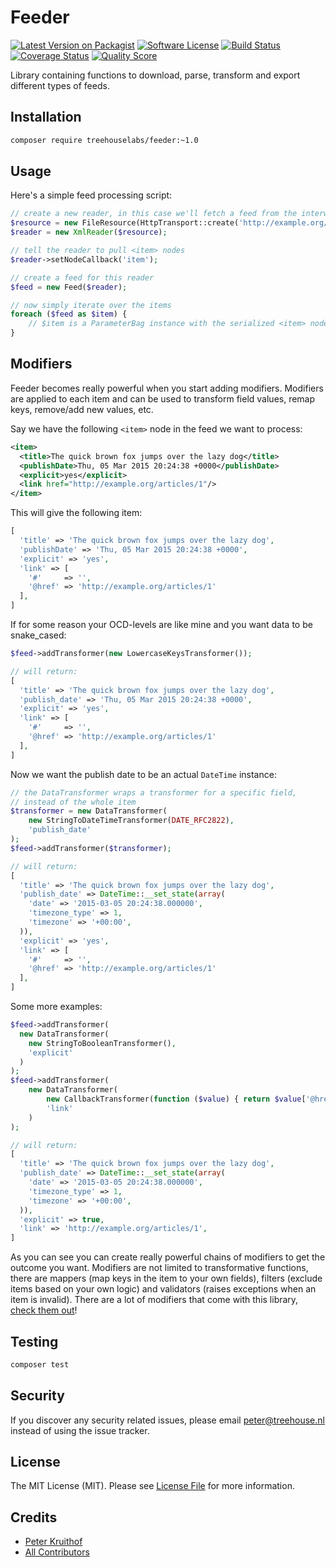 Feeder
======

[![Latest Version on Packagist][ico-version]][link-packagist]
[![Software License][ico-license]](LICENSE.md)
[![Build Status][ico-travis]][link-travis]
[![Coverage Status][ico-scrutinizer]][link-scrutinizer]
[![Quality Score][ico-code-quality]][link-code-quality]

Library containing functions to download, parse, transform and export different types of feeds.

## Installation

```sh
composer require treehouselabs/feeder:~1.0
```

## Usage

Here's a simple feed processing script:

```php
// create a new reader, in this case we'll fetch a feed from the interwebs
$resource = new FileResource(HttpTransport::create('http://example.org/feed'));
$reader = new XmlReader($resource);

// tell the reader to pull <item> nodes
$reader->setNodeCallback('item');

// create a feed for this reader
$feed = new Feed($reader);

// now simply iterate over the items
foreach ($feed as $item) {
    // $item is a ParameterBag instance with the serialized <item> node as data
}
```

## Modifiers

Feeder becomes really powerful when you start adding modifiers. Modifiers are applied to each item and can be used to
transform field values, remap keys, remove/add new values, etc.

Say we have the following `<item>` node in the feed we want to process:

```xml
<item>
  <title>The quick brown fox jumps over the lazy dog</title>
  <publishDate>Thu, 05 Mar 2015 20:24:38 +0000</publishDate>
  <explicit>yes</explicit>
  <link href="http://example.org/articles/1"/>
</item>
```

This will give the following item:

```php
[
  'title' => 'The quick brown fox jumps over the lazy dog',
  'publishDate' => 'Thu, 05 Mar 2015 20:24:38 +0000',
  'explicit' => 'yes',
  'link' => [
    '#'     => '',
    '@href' => 'http://example.org/articles/1'
  ],
]
```

If for some reason your OCD-levels are like mine and you want data to be snake_cased:

```php
$feed->addTransformer(new LowercaseKeysTransformer());

// will return:
[
  'title' => 'The quick brown fox jumps over the lazy dog',
  'publish_date' => 'Thu, 05 Mar 2015 20:24:38 +0000',
  'explicit' => 'yes',
  'link' => [
    '#'     => '',
    '@href' => 'http://example.org/articles/1'
  ],
]
```

Now we want the publish date to be an actual `DateTime` instance:

```php
// the DataTransformer wraps a transformer for a specific field,
// instead of the whole item
$transformer = new DataTransformer(
    new StringToDateTimeTransformer(DATE_RFC2822),
    'publish_date'
);
$feed->addTransformer($transformer);

// will return:
[
  'title' => 'The quick brown fox jumps over the lazy dog',
  'publish_date' => DateTime::__set_state(array(
    'date' => '2015-03-05 20:24:38.000000',
    'timezone_type' => 1,
    'timezone' => '+00:00',
  )),
  'explicit' => 'yes',
  'link' => [
    '#'     => '',
    '@href' => 'http://example.org/articles/1'
  ],
]
```

Some more examples:

```php
$feed->addTransformer(
  new DataTransformer(
    new StringToBooleanTransformer(),
    'explicit'
  )
);
$feed->addTransformer(
    new DataTransformer(
        new CallbackTransformer(function ($value) { return $value['@href']; }),
        'link'
    )
);

// will return:
[
  'title' => 'The quick brown fox jumps over the lazy dog',
  'publish_date' => DateTime::__set_state(array(
    'date' => '2015-03-05 20:24:38.000000',
    'timezone_type' => 1,
    'timezone' => '+00:00',
  )),
  'explicit' => true,
  'link' => 'http://example.org/articles/1',
]
```

As you can see you can create really powerful chains of modifiers to get the outcome you want. Modifiers are not limited
to transformative functions, there are mappers (map keys in the item to your own fields), filters (exclude items based
on your own logic) and validators (raises exceptions when an item is invalid). There are a lot of modifiers that come
with this library, [check them out][modifiers]!


## Testing

``` bash
composer test
```

## Security

If you discover any security related issues, please email peter@treehouse.nl instead of using the issue tracker.


## License

The MIT License (MIT). Please see [License File](LICENSE.md) for more information.


## Credits

- [Peter Kruithof][link-author]
- [All Contributors][link-contributors]


[modifiers]: /src/TreeHouse/Feeder/Modifier

[ico-version]: https://img.shields.io/packagist/v/treehouselabs/feeder.svg?style=flat-square
[ico-license]: https://img.shields.io/badge/license-MIT-brightgreen.svg?style=flat-square
[ico-travis]: https://img.shields.io/travis/treehouselabs/feeder/master.svg?style=flat-square
[ico-scrutinizer]: https://img.shields.io/scrutinizer/coverage/g/treehouselabs/feeder.svg?style=flat-square
[ico-code-quality]: https://img.shields.io/scrutinizer/g/treehouselabs/feeder.svg?style=flat-square
[ico-downloads]: https://img.shields.io/packagist/dt/treehouselabs/feeder.svg?style=flat-square

[link-packagist]: https://packagist.org/packages/treehouselabs/feeder
[link-travis]: https://travis-ci.org/treehouselabs/feeder
[link-scrutinizer]: https://scrutinizer-ci.com/g/treehouselabs/feeder/code-structure
[link-code-quality]: https://scrutinizer-ci.com/g/treehouselabs/feeder
[link-downloads]: https://packagist.org/packages/treehouselabs/feeder
[link-author]: https://github.com/treehouselabs
[link-contributors]: ../../contributors

